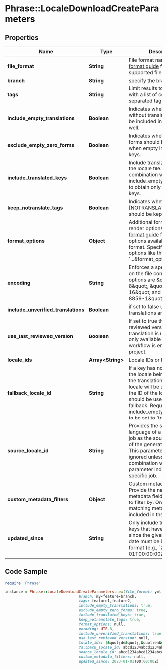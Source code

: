 # Phrase::LocaleDownloadCreateParameters

## Properties

Name | Type | Description | Notes
------------ | ------------- | ------------- | -------------
**file_format** | **String** | File format name. See the [format guide](https://support.phrase.com/hc/en-us/sections/6111343326364) for all supported file formats. | 
**branch** | **String** | specify the branch to use | [optional] 
**tags** | **String** | Limit results to keys tagged with a list of comma separated tag names. | [optional] 
**include_empty_translations** | **Boolean** | Indicates whether keys without translations should be included in the output as well. | [optional] 
**exclude_empty_zero_forms** | **Boolean** | Indicates whether zero forms should be included when empty in pluralized keys. | [optional] 
**include_translated_keys** | **Boolean** | Include translated keys in the locale file. Use in combination with include_empty_translations to obtain only untranslated keys. | [optional] 
**keep_notranslate_tags** | **Boolean** | Indicates whether [NOTRANSLATE] tags should be kept. | [optional] 
**format_options** | **Object** | Additional formatting and render options. See the [format guide](https://support.phrase.com/hc/en-us/sections/6111343326364) for a list of options available for each format. Specify format options like this: &#x60;...&amp;format_options[foo]&#x3D;bar&#x60; | [optional] 
**encoding** | **String** | Enforces a specific encoding on the file contents. Valid options are \&quot;UTF-8\&quot;, \&quot;UTF-16\&quot; and \&quot;ISO-8859-1\&quot;. | [optional] 
**include_unverified_translations** | **Boolean** | if set to false unverified translations are excluded | [optional] 
**use_last_reviewed_version** | **Boolean** | If set to true the last reviewed version of a translation is used. This is only available if the review workflow is enabled for the project. | [optional] 
**locale_ids** | **Array&lt;String&gt;** | Locale IDs or locale names | [optional] 
**fallback_locale_id** | **String** | If a key has no translation in the locale being downloaded the translation in the fallback locale will be used. Provide the ID of the locale that should be used as the fallback. Requires include_empty_translations to be set to &#x60;true&#x60;. | [optional] 
**source_locale_id** | **String** | Provides the source language of a corresponding job as the source language of the generated locale file. This parameter will be ignored unless used in combination with a &#x60;tag&#x60; parameter indicating a specific job. | [optional] 
**custom_metadata_filters** | **Object** | Custom metadata filters. Provide the name of the metadata field and the value to filter by. Only keys with matching metadata will be included in the download.  | [optional] 
**updated_since** | **String** | Only include translations and keys that have been updated since the given date. The date must be in ISO 8601 format (e.g., &#x60;2023-01-01T00:00:00Z&#x60;).  | [optional] 

## Code Sample

```ruby
require 'Phrase'

instance = Phrase::LocaleDownloadCreateParameters.new(file_format: yml,
                                 branch: my-feature-branch,
                                 tags: feature1,feature2,
                                 include_empty_translations: true,
                                 exclude_empty_zero_forms: true,
                                 include_translated_keys: true,
                                 keep_notranslate_tags: true,
                                 format_options: null,
                                 encoding: UTF-8,
                                 include_unverified_translations: true,
                                 use_last_reviewed_version: null,
                                 locale_ids: [&quot;de&quot;,&quot;en&quot;],
                                 fallback_locale_id: abcd1234abcd1234abcd1234abcd1234,
                                 source_locale_id: abcd1234abcd1234abcd1234abcd1234,
                                 custom_metadata_filters: null,
                                 updated_since: 2023-01-01T00:00:00Z)
```


